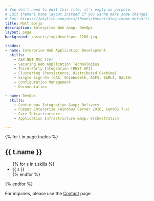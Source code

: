```yaml
---
# You don't need to edit this file, it's empty on purpose.
# Edit theme's home layout instead if you wanna make some changes
# See: https://jekyllrb.com/docs/themes/#overriding-theme-defaults
title: Matt Borja
description: Enterprise Web &amp; DevOps
layout: page
background: /assets/img/developer-1280.jpg

trades:
- name: Enterprise Web Application Development
  skills:
    - ASP.NET MVC (C#)
    - Securing Web Application Technologies
    - Third-Party Integration (REST API)
    - Clustering (Persistence, Distributed Caching)
    - Single Sign-On (CAS, Shibboleth, ADFS, SAML2, OAuth)
    - Configuration Management
    - Documentation

- name: DevOps
  skills:
    - Continuous Integration &amp; Delivery
    - Puppet Enterprise (Windows Server 2016, CentOS 7.x)
    - Core Infrastructure
    - Application Infrastructure &amp; Orchestration

---
```


{% for t in page.trades %}
  <h2>{{ t.name }}</h2>
  <ul>
    {% for s in t.skills %}
    <li>{{ s }}</li>
    {% endfor %}
  </ul>
{% endfor %}

<p>For inquiries, please use the <a href="{{ "/contact" | relative_url }}">Contact</a> page.</p>